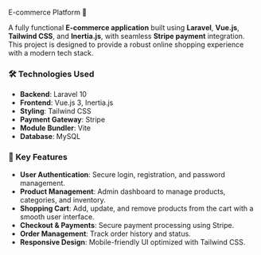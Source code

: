 E-commerce Platform 🛒

A fully functional **E-commerce application** built using **Laravel**, **Vue.js**, **Tailwind CSS**, and **Inertia.js**, with seamless **Stripe payment** integration. This project is designed to provide a robust online shopping experience with a modern tech stack.

### 🛠️ Technologies Used
- **Backend**: Laravel 10
- **Frontend**: Vue.js 3, Inertia.js
- **Styling**: Tailwind CSS
- **Payment Gateway**: Stripe
- **Module Bundler**: Vite
- **Database**: MySQL

### 🚀 Key Features
- **User Authentication**: Secure login, registration, and password management.
- **Product Management**: Admin dashboard to manage products, categories, and inventory.
- **Shopping Cart**: Add, update, and remove products from the cart with a smooth user interface.
- **Checkout & Payments**: Secure payment processing using Stripe.
- **Order Management**: Track order history and status.
- **Responsive Design**: Mobile-friendly UI optimized with Tailwind CSS.
